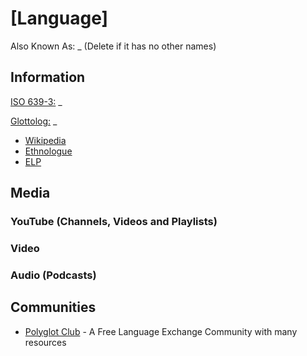 # [Language]
Also Known As: _ (Delete if it has no other names)

## Information
[ISO 639-3:](https://en.wikipedia.org/wiki/ISO_639-3) _
<!--If conlang change above to:
[CLCR (ConLang Code Registry):](http://www.kreativekorp.com/clcr/) _
-->
[Glottolog:](https://glottolog.org/) _
- [Wikipedia]()
- [Ethnologue]()
- [ELP]()

## Media
### YouTube (Channels, Videos and Playlists)
### Video
### Audio (Podcasts)
## Communities
- [Polyglot Club](https://polyglotclub.com/wiki/Language/[Language]) - A Free Language Exchange Community with many resources
